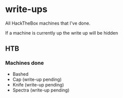 # write-ups

All HackTheBox machines that I've done.

If a machine is currently up the write up will be hidden

## HTB

### Machines done

* Bashed
* Cap (write-up pending)
* Knife (write-up pending)
* Spectra (write-up pending)
